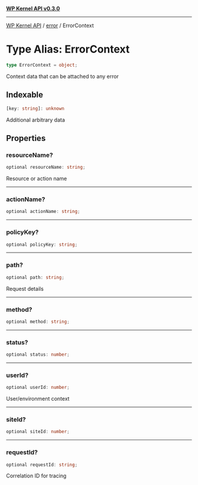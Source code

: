 [**WP Kernel API v0.3.0**](../../README.md)

---

[WP Kernel API](../../README.md) / [error](../README.md) / ErrorContext

# Type Alias: ErrorContext

```ts
type ErrorContext = object;
```

Context data that can be attached to any error

## Indexable

```ts
[key: string]: unknown
```

Additional arbitrary data

## Properties

### resourceName?

```ts
optional resourceName: string;
```

Resource or action name

---

### actionName?

```ts
optional actionName: string;
```

---

### policyKey?

```ts
optional policyKey: string;
```

---

### path?

```ts
optional path: string;
```

Request details

---

### method?

```ts
optional method: string;
```

---

### status?

```ts
optional status: number;
```

---

### userId?

```ts
optional userId: number;
```

User/environment context

---

### siteId?

```ts
optional siteId: number;
```

---

### requestId?

```ts
optional requestId: string;
```

Correlation ID for tracing
